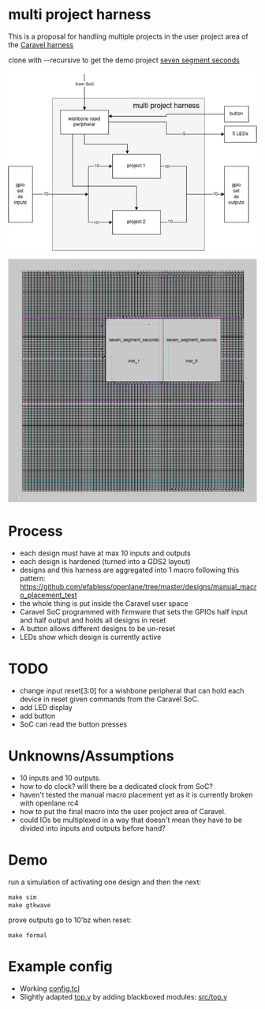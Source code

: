 # multi project harness

This is a proposal for handling multiple projects in the user project area of the [Caravel harness](https://github.com/efabless/caravel)

clone with --recursive to get the demo project [seven segment seconds](https://github.com/mattvenn/seven-segment-seconds)

![multi project harness diagram](docs/multi-project-harness.png)

![multi project gds](docs/multi-project-gds.png)

# Process

* each design must have at max 10 inputs and outputs
* each design is hardened (turned into a GDS2 layout)
* designs and this harness are aggregated into 1 macro following this pattern: https://github.com/efabless/openlane/tree/master/designs/manual_macro_placement_test
* the whole thing is put inside the Caravel user space
* Caravel SoC programmed with firmware that sets the GPIOs half input and half output and holds all designs in reset
* A button allows different designs to be un-reset
* LEDs show which design is currently active

# TODO

* change input reset[3:0] for a wishbone peripheral that can hold each device in reset given commands from the Caravel SoC.
* add LED display
* add button
* SoC can read the button presses

# Unknowns/Assumptions

* 10 inputs and 10 outputs.
* how to do clock? will there be a dedicated clock from SoC?
* haven't tested the manual macro placement yet as it is currently broken with openlane rc4
* how to put the final macro into the user project area of Caravel.
* could IOs be multiplexed in a way that doesn't mean they have to be divided into inputs and outputs before hand? 


# Demo

run a simulation of activating one design and then the next:

    make sim
    make gtkwave

prove outputs go to 10'bz when reset:

    make formal

# Example config

* Working [config.tcl](example/config.tcl)
* Slightly adapted [top.v](top.v) by adding blackboxed modules: [src/top.v](example/src/top.v)

